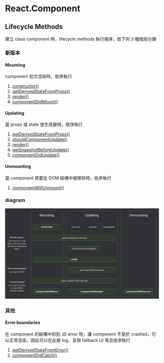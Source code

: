 # React.Component
## Lifecycle Methods
建立 class component 時，lifecycle methods 執行順序，依下列 3 種階段分類

### 新版本

#### Mounting
component 初次渲染時，依序執行
1. [constructor()](/React/TopLevelAPIs/Components/LifecycleMethods/constructor().md)
2. [getDerivedStateFromProps()](/React/TopLevelAPIs/Components/LifecycleMethods/getDerivedStateFromProps().md)
3. [render()](/React/TopLevelAPIs/Components/LifecycleMethods/render().md)
4. [componentDidMount()](/React/TopLevelAPIs/Components/LifecycleMethods/componentDidMount().md)

#### Updating
當 props 或 state 發生改變時，依序執行
1. [getDerivedStateFromProps()](/React/TopLevelAPIs/Components/LifecycleMethods/getDerivedStateFromProps().md)
2. [shouldComponentUpdate()](/React/TopLevelAPIs/Components/LifecycleMethods/shouldComponentUpdate().md)
3. [render()](/React/TopLevelAPIs/Components/LifecycleMethods/render().md)
4. [getSnapshotBeforeUpdate()](/React/TopLevelAPIs/Components/LifecycleMethods/getSnapshotBeforeUpdate().md)
5. [componentDidUpdate()](/React/TopLevelAPIs/Components/LifecycleMethods/componentDidUpdate().md)

#### Unmounting
當 component 將要從 DOM 結構中被移除時，依序執行
1. [componentWillUnmount()](/React/TopLevelAPIs/Components/LifecycleMethods/componentWillUnmount().md)

### diagram
![React Lifecycle Methods diagram](/images/ReactLifecycleMethodsdiagram.png)

### 其他

#### Error boundaries
在 component 的結構中抓到 JS error 時，讓 component 不至於 crashed，可以正常渲染，因此可以在此做 log、呈現 fallback UI 等且依序執行
1. [getDerivedStateFromError()](/React/TopLevelAPIs/Components/LifecycleMethods/getDerivedStateFromError().md)
2. [componentDidCatch()](/React/TopLevelAPIs/Components/LifecycleMethods/componentDidCatch().md)